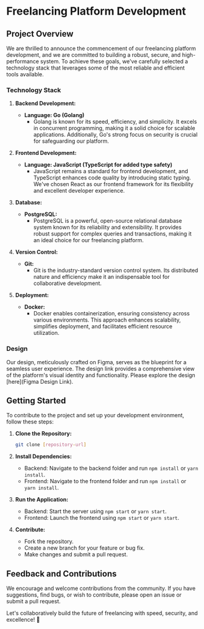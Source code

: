 # Freelancing Platform Development

## Project Overview

We are thrilled to announce the commencement of our freelancing platform development, and we are committed to building a robust, secure, and high-performance system. To achieve these goals, we've carefully selected a technology stack that leverages some of the most reliable and efficient tools available.

### Technology Stack

1. **Backend Development:**
   - **Language: Go (Golang)**
     - Golang is known for its speed, efficiency, and simplicity. It excels in concurrent programming, making it a solid choice for scalable applications. Additionally, Go's strong focus on security is crucial for safeguarding our platform.

2. **Frontend Development:**
   - **Language: JavaScript (TypeScript for added type safety)**
     - JavaScript remains a standard for frontend development, and TypeScript enhances code quality by introducing static typing. We've chosen React as our frontend framework for its flexibility and excellent developer experience.

3. **Database:**
   - **PostgreSQL:**
     - PostgreSQL is a powerful, open-source relational database system known for its reliability and extensibility. It provides robust support for complex queries and transactions, making it an ideal choice for our freelancing platform.

4. **Version Control:**
   - **Git:**
     - Git is the industry-standard version control system. Its distributed nature and efficiency make it an indispensable tool for collaborative development.

5. **Deployment:**
   - **Docker:**
     - Docker enables containerization, ensuring consistency across various environments. This approach enhances scalability, simplifies deployment, and facilitates efficient resource utilization.

### Design

Our design, meticulously crafted on Figma, serves as the blueprint for a seamless user experience. The design link provides a comprehensive view of the platform's visual identity and functionality. Please explore the design [here](Figma Design Link).

## Getting Started

To contribute to the project and set up your development environment, follow these steps:

1. **Clone the Repository:**
   ```bash
   git clone [repository-url]
   ```

2. **Install Dependencies:**
   - Backend: Navigate to the backend folder and run `npm install` or `yarn install`.
   - Frontend: Navigate to the frontend folder and run `npm install` or `yarn install`.

3. **Run the Application:**
   - Backend: Start the server using `npm start` or `yarn start`.
   - Frontend: Launch the frontend using `npm start` or `yarn start`.

4. **Contribute:**
   - Fork the repository.
   - Create a new branch for your feature or bug fix.
   - Make changes and submit a pull request.

## Feedback and Contributions

We encourage and welcome contributions from the community. If you have suggestions, find bugs, or wish to contribute, please open an issue or submit a pull request.

Let's collaboratively build the future of freelancing with speed, security, and excellence! 🚀
```
